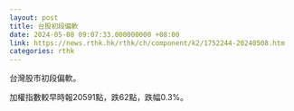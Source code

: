 ```yaml
---
layout: post
title: 台股初段偏軟
date: 2024-05-08 09:07:33.000000000 +08:00
link: https://news.rthk.hk/rthk/ch/component/k2/1752244-20240508.htm
categories: rthk
---
```


台灣股市初段偏軟。

加權指數較早時報20591點，跌62點，跌幅0.3%。
